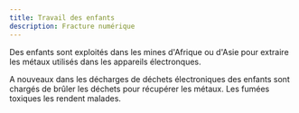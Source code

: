 ```yaml
---
title: Travail des enfants
description: Fracture numérique
---
```


Des enfants sont exploités dans les mines d'Afrique ou d'Asie pour extraire les métaux utilisés dans les appareils électronques.

A nouveaux dans les décharges de déchets électroniques des enfants sont chargés de brûler les déchets pour récupérer les métaux.
Les fumées toxiques les rendent malades.